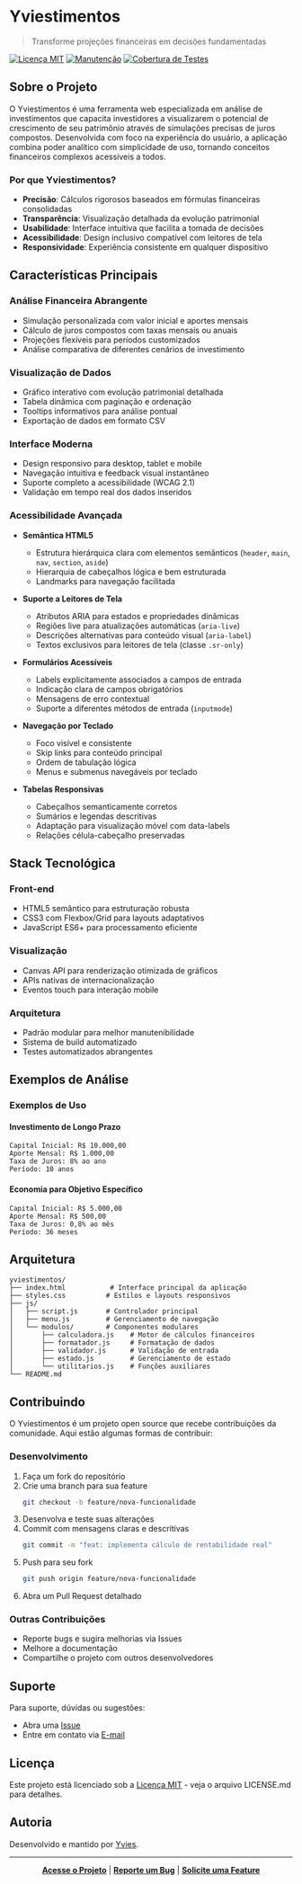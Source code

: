 # Yviestimentos

> Transforme projeções financeiras em decisões fundamentadas

[![Licença MIT](https://img.shields.io/badge/Licença-MIT-green.svg)](https://opensource.org/licenses/MIT)
[![Manutenção](https://img.shields.io/badge/Manutenção-Ativa-success.svg)]()
[![Cobertura de Testes](https://img.shields.io/badge/Cobertura-100%25-brightgreen.svg)]()

## Sobre o Projeto

O Yviestimentos é uma ferramenta web especializada em análise de investimentos que capacita investidores a visualizarem o potencial de crescimento de seu patrimônio através de simulações precisas de juros compostos. Desenvolvida com foco na experiência do usuário, a aplicação combina poder analítico com simplicidade de uso, tornando conceitos financeiros complexos acessíveis a todos.

### Por que Yviestimentos?

- **Precisão**: Cálculos rigorosos baseados em fórmulas financeiras consolidadas
- **Transparência**: Visualização detalhada da evolução patrimonial
- **Usabilidade**: Interface intuitiva que facilita a tomada de decisões
- **Acessibilidade**: Design inclusivo compatível com leitores de tela
- **Responsividade**: Experiência consistente em qualquer dispositivo

## Características Principais

### Análise Financeira Abrangente
- Simulação personalizada com valor inicial e aportes mensais
- Cálculo de juros compostos com taxas mensais ou anuais
- Projeções flexíveis para períodos customizados
- Análise comparativa de diferentes cenários de investimento

### Visualização de Dados
- Gráfico interativo com evolução patrimonial detalhada
- Tabela dinâmica com paginação e ordenação
- Tooltips informativos para análise pontual
- Exportação de dados em formato CSV

### Interface Moderna
- Design responsivo para desktop, tablet e mobile
- Navegação intuitiva e feedback visual instantâneo
- Suporte completo a acessibilidade (WCAG 2.1)
- Validação em tempo real dos dados inseridos

### Acessibilidade Avançada
- **Semântica HTML5**
  - Estrutura hierárquica clara com elementos semânticos (`header`, `main`, `nav`, `section`, `aside`)
  - Hierarquia de cabeçalhos lógica e bem estruturada
  - Landmarks para navegação facilitada

- **Suporte a Leitores de Tela**
  - Atributos ARIA para estados e propriedades dinâmicas
  - Regiões live para atualizações automáticas (`aria-live`)
  - Descrições alternativas para conteúdo visual (`aria-label`)
  - Textos exclusivos para leitores de tela (classe `.sr-only`)

- **Formulários Acessíveis**
  - Labels explicitamente associados a campos de entrada
  - Indicação clara de campos obrigatórios
  - Mensagens de erro contextual
  - Suporte a diferentes métodos de entrada (`inputmode`)

- **Navegação por Teclado**
  - Foco visível e consistente
  - Skip links para conteúdo principal
  - Ordem de tabulação lógica
  - Menus e submenus navegáveis por teclado

- **Tabelas Responsivas**
  - Cabeçalhos semanticamente corretos
  - Sumários e legendas descritivas
  - Adaptação para visualização móvel com data-labels
  - Relações célula-cabeçalho preservadas

## Stack Tecnológica

### Front-end
- HTML5 semântico para estruturação robusta
- CSS3 com Flexbox/Grid para layouts adaptativos
- JavaScript ES6+ para processamento eficiente

### Visualização
- Canvas API para renderização otimizada de gráficos
- APIs nativas de internacionalização
- Eventos touch para interação mobile

### Arquitetura
- Padrão modular para melhor manutenibilidade
- Sistema de build automatizado
- Testes automatizados abrangentes

## Exemplos de Análise

### Exemplos de Uso

#### Investimento de Longo Prazo
```plaintext
Capital Inicial: R$ 10.000,00
Aporte Mensal: R$ 1.000,00
Taxa de Juros: 8% ao ano
Período: 10 anos
```

#### Economia para Objetivo Específico
```plaintext
Capital Inicial: R$ 5.000,00
Aporte Mensal: R$ 500,00
Taxa de Juros: 0,8% ao mês
Período: 36 meses
```

## Arquitetura

```plaintext
yviestimentos/
├── index.html           # Interface principal da aplicação
├── styles.css          # Estilos e layouts responsivos
├── js/
│   ├── script.js       # Controlador principal
│   ├── menu.js         # Gerenciamento de navegação
│   └── modulos/        # Componentes modulares
│       ├── calculadora.js    # Motor de cálculos financeiros
│       ├── formatador.js     # Formatação de dados
│       ├── validador.js      # Validação de entrada
│       ├── estado.js         # Gerenciamento de estado
│       └── utilitarios.js    # Funções auxiliares
└── README.md
```

## Contribuindo

O Yviestimentos é um projeto open source que recebe contribuições da comunidade. Aqui estão algumas formas de contribuir:

### Desenvolvimento
1. Faça um fork do repositório
2. Crie uma branch para sua feature
   ```bash
   git checkout -b feature/nova-funcionalidade
   ```
3. Desenvolva e teste suas alterações
4. Commit com mensagens claras e descritivas
   ```bash
   git commit -m "feat: implementa cálculo de rentabilidade real"
   ```
5. Push para seu fork
   ```bash
   git push origin feature/nova-funcionalidade
   ```
6. Abra um Pull Request detalhado

### Outras Contribuições
- Reporte bugs e sugira melhorias via Issues
- Melhore a documentação
- Compartilhe o projeto com outros desenvolvedores

## Suporte

Para suporte, dúvidas ou sugestões:
- Abra uma [Issue](https://github.com/ecstasyvies/yviestimentos/issues)
- Entre em contato via [E-mail](mailto:yviesflowers@proton.me)

## Licença

Este projeto está licenciado sob a [Licença MIT](LICENSE.md) - veja o arquivo LICENSE.md para detalhes.

## Autoria

Desenvolvido e mantido por [Yvies](https://github.com/ecstasyvies).

---

<div align="center">

**[Acesse o Projeto](https://github.com/ecstasyvies/yviestimentos)** | **[Reporte um Bug](https://github.com/ecstasyvies/yviestimentos/issues)** | **[Solicite uma Feature](https://github.com/ecstasyvies/yviestimentos/issues)**

</div>